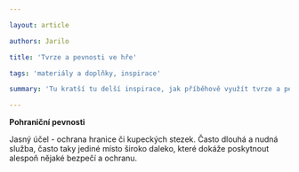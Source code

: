 ```yaml
--- 

layout: article 

authors: Jarilo

title: 'Tvrze a pevnosti ve hře' 

tags: 'materiály a doplňky, inspirace' 

summary: 'Tu kratší tu delší inspirace, jak příběhově využít tvrze a pevnosti ve vašich hrách - často jde pouze o výchozí bod nebo prostředek k doručení zajímavé zápletky, nikoli středobod dění. Některé nápady jsou obecnější, jiné popsané více dopodrobna, některé lze zasadit do vlastních světů a her poměrně libovolně, jiné se spíše hodí na jednorázové hraní.' 

---
```


**Pohraniční pevnosti**

Jasný účel - ochrana hranice či kupeckých stezek. Často dlouhá a nudná služba, často taky jediné místo široko daleko, které dokáže poskytnout alespoň nějaké bezpečí a ochranu.

